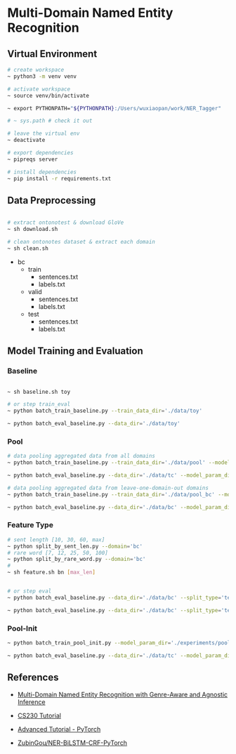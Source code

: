 
# Multi-Domain Named Entity Recognition


## Virtual Environment
```bash
# create workspace
~ python3 -m venv venv

# activate workspace
~ source venv/bin/activate

~ export PYTHONPATH="${PYTHONPATH}:/Users/wuxiaopan/work/NER_Tagger"

# ~ sys.path # check it out

# leave the virtual env
~ deactivate

# export dependencies
~ pipreqs server

# install dependencies
~ pip install -r requirements.txt
```


## Data Preprocessing

```bash

# extract ontonotest & download GloVe
~ sh download.sh

# clean ontonotes dataset & extract each domain
~ sh clean.sh
```

- bc
  - train
    - sentences.txt
    - labels.txt
  - valid
    - sentences.txt
    - labels.txt
  - test
    - sentences.txt
    - labels.txt



## Model Training and Evaluation

### Baseline

```bash

~ sh baseline.sh toy

# or step train_eval
~ python batch_train_baseline.py --train_data_dir='./data/toy'

~ python batch_eval_baseline.py --data_dir='./data/toy'
```


### Pool
```bash
# data pooling aggregated data from all domains
~ python batch_train_baseline.py --train_data_dir='./data/pool' --model_param_dir='./experiments/pool'

~ python batch_eval_baseline.py --data_dir='./data/tc' --model_param_dir='./experiments/pool'

# data pooling aggregated data from leave-one-domain-out domains
~ python batch_train_baseline.py --train_data_dir='./data/pool_bc' --model_param_dir='./experiments/pool_bc'

~ python batch_eval_baseline.py --data_dir='./data/bc' --model_param_dir='./experiments/pool_bc'
```

### Feature Type

```bash
# sent length [10, 30, 60, max]
~ python split_by_sent_len.py --domain='bc'
# rare word [7, 12, 25, 50, 100]
~ python split_by_rare_word.py --domain='bc'
# 
~ sh feature.sh bn [max_len]


# or step eval
~ python batch_eval_baseline.py --data_dir='./data/bc' --split_type='test_sent_10' --model_param_dir='./experiments/pool_bc'

~ python batch_eval_baseline.py --data_dir='./data/bc' --split_type='test_rare_7' --model_param_dir='./experiments/pool_bc'
```


### Pool-Init

```bash
~ python batch_train_pool_init.py --model_param_dir='./experiments/pool_init'

~ python batch_eval_baseline.py --data_dir='./data/tc' --model_param_dir='./experiments/pool_init'
```


## References

- [Multi-Domain Named Entity Recognition with Genre-Aware and Agnostic Inference](https://www.aclweb.org/anthology/2020.acl-main.750.pdf)


- [CS230 Tutorial](https://cs230.stanford.edu/blog/namedentity/)


- [Advanced Tutorial - PyTorch](https://pytorch.org/tutorials/beginner/nlp/advanced_tutorial.html)


- [ZubinGou/NER-BiLSTM-CRF-PyTorch](https://github.com/ZubinGou/NER-BiLSTM-CRF-PyTorch/tree/0146defefcc088b045016bafe5ea326fc52c7027)

